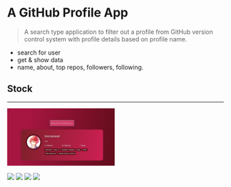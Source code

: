 # A GitHub Profile App
> A search type application to filter out a profile from GitHub version control system with profile details based on profile name.


* search for user
* get & show data
* name, about, top repos, followers, following.

## Stock
***
<p>
  <img src='git_profile.png' alt='screenshot' width='250' />
</p>

[![](https://img.shields.io/badge/-CSS%20Library-0a0a0a.svg?style=flat&colorA=0a0a0a)](https://cdnjs.cloudflare.com/ajax/libs/font-awesome/5.14.0/css/all.min.css) [![](https://img.shields.io/badge/-Sample%20Model-0a0a0a.svg?style=flat&colorA=0a0a0a)](https://uidesigndaily.com/posts/photoshop-profile-card-user-day-286) [![](https://img.shields.io/badge/-Gradient%20-0a0a0a.svg?style=flat&colorA=0a0a0a)](https://www.eggradients.com/) [![](https://img.shields.io/badge/-API%20-0a0a0a.svg?style=flat&colorA=0a0a0a)](https://api.github.com/users/undefined)


